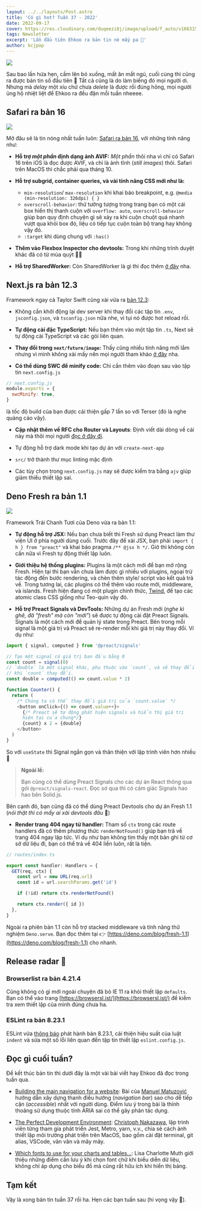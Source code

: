 ```yaml
---
layout: ../../layouts/Post.astro
title: 'Có gì hot? Tuần 37 - 2022'
date: 2022-09-17
cover: https://res.cloudinary.com/duqeezi8j/image/upload/f_auto/v1663154417/ehkoo/newsletters/w37-2022.png
tags: Newsletter
excerpt: 'Lần đầu tiên Ehkoo ra bản tin nè mấy pa 🥲'
author: kcjpop
---
```


![](https://res.cloudinary.com/duqeezi8j/image/upload/f_auto/v1663154417/ehkoo/newsletters/w37-2022.png)

Sau bao lần hứa hẹn, cầm lên bỏ xuống, mất ăn mất ngủ, cuối cùng thì cũng ra được bản tin số đầu tiên 🥲 Tất cả cũng là do làm biếng đó mọi người ơi. Nhưng mà _delay_ một xíu chứ chưa _delete_ là được rồi đúng hông, mọi người ủng hộ nhiệt liệt để Ehkoo ra đều đặn mỗi tuần nheeee.

## Safari ra bản 16

![](https://res.cloudinary.com/duqeezi8j/image/upload/f_auto/v1663925042/ehkoo/mga-881f0157-w375-w1500-w750_accroche.jpg)

Mở đâu sẽ là tin nóng nhất tuần luôn: [Safari ra bản 16](https://webkit.org/blog/13152/webkit-features-in-safari-16-0/), với những tính năng như:

- **Hỗ trợ _một phần_ định dạng ảnh AVIF:** _Một phần_ thôi nha vì chỉ có Safari 16 trên iOS là đọc được AVIF, và chỉ là ảnh tĩnh (_still images_) thôi. Safari trên MacOS thì chắc phải qua tháng 10.

- **Hỗ trợ subgrid, container queries, và vài tính năng CSS mới như là:**

  - `min-resolution`/ `max-resolution` khi khai báo breakpoint, e.g. `@media (min-resolution: 326dpi) { }`
  - `overscroll-behavior`: thử tưởng tượng trong trang bạn có một cái box hiển thị thanh cuộn với `overflow: auto`, `overscroll-behavior` giúp bạn quy định chuyện gì sẽ xảy ra khi cuộn chuột quá nhanh vượt qua khỏi box đó, liệu có tiếp tục cuộn toàn bộ trang hay không vậy đó.
  - `:target` khi dùng chung với `:has()`

- **Thêm vào Flexbox Inspector cho devtools:** Trong khi những trình duyệt khác đã có từ mùa quýt 😮‍💨

- **Hỗ trợ SharedWorker:** Còn SharedWorker là gì thì đọc thêm [ở đây](https://developer.mozilla.org/en-US/docs/Web/API/SharedWorker) nha.

## Next.js ra bản 12.3

Framework ngay cả Taylor Swift cũng xài vừa ra [bản 12.3](https://nextjs.org/blog/next-12-3):

- Không cần khởi động lại dev server khi thay đổi các tập tin `.env`, `jsconfig.json`, và `tsconfig.json` nữa nhe, vì tụi nó được hot reload rồi.

- **Tự động cài đặc TypeScript:** Nếu bạn thêm vào một tập tin `.ts`, Next sẽ tự động cài TypeScript và các gói liên quan.

- **Thay đổi trong `next/future/image`:** Thấy cũng nhiều tính năng mới lắm nhưng vì mình không xài mấy nên mọi người tham khảo [ở đây](https://nextjs.org/docs/api-reference/next/future/image) nha.

- **Có thể dùng SWC để minify code:** Chỉ cần thêm vào đoạn sau vào tập tin `next.config.js`

```js
// next.config.js
module.exports = {
  swcMinify: true,
}
```

là tốc độ build của bạn được cải thiện gấp 7 lần so với Terser (đó là nghe quảng cáo vậy).

- **Cập nhật thêm về RFC cho Router và Layouts**: Định viết dài dòng về cái này mà thôi mọi người [đọc ở đây đi](https://vercel.com/blog/next-js-layouts-rfc-in-5-minutes).

- Tự động hỗ trợ dark mode khi tạo dự án với `create-next-app`

- `src/` trở thành thư mục linting mặc định

- Các tùy chọn trong `next.config.js` nay sẽ được kiểm tra bằng `ajv` giúp giảm thiểu thiết lập sai.

## Deno Fresh ra bản 1.1

![](https://res.cloudinary.com/duqeezi8j/image/upload/f_auto/v1663925118/ehkoo/lemon-squash.svg)

Framework Trái Chanh Tươi của Deno vừa ra bản 1.1:

- **Tự động hỗ trợ JSX:** Nếu bạn chưa biết thì Fresh sử dụng Preact làm thư viện UI ở phía người dùng cuối. Trước đây để xài JSX, bạn phải `import { h } from "preact"` và khai báo pragma `/** @jsx h */`. Giờ thì không còn cần nữa vì Fresh tự động thiết lập luôn.

- **Giới thiệu hệ thống plugins:** Plugins là một cách mới để bạn mở rộng Fresh. Hiện tại thì bạn vẫn chưa làm được gì nhiều với plugins, ngoại trừ tác động đến bước rendering, và chèn thêm style/ script vào kết quả trả về. Trong tương lai, các plugins có thể thêm vào route mới, middleware, và islands. Fresh hiện đang có một plugin chính thức, [Twind](https://twind.dev/), để tạo các atomic class CSS giống như Teo-quin vậy đó.

- **Hỗ trợ Preact Signals và DevTools:** Những dự án Fresh mới (_nghe kì ghê, đã "fresh" mà còn "mới"_) sẽ được tự động cài đặt Preact Signals. Signals là một cách mới để quản lý state trong Preact. Bên trong mỗi signal là một giá trị và Preact sẽ re-render mỗi khi giá trị này thay đổi. Ví dụ như:

```js
import { signal, computed } from '@preact/signals'

// Tạo một signal có giá trị ban đầu bằng 0
const count = signal(0)
// `double` là một signal khác, phụ thuộc vào `count`, và sẽ thay đổi
// khi `count` thay đổi.
const double = computed(() => count.value * 2)

function Counter() {
  return (
    /* Chúng ta có thể thay đổi giá trị của `count.value` */
    <button onClick={() => count.value++}>
      {/* Preact sẽ tự động phát hiện signals và hiển thị giá trị
      hiện tại của chung*/}
      {count} x 2 = {double}
    </button>
  )
}
```

So với `useState` thì Signal ngắn gọn và thân thiện với lập trình viên hơn nhiều 🤔

> **Ngoài lề:**
>
> Bạn cũng có thể dùng Preact Signals cho các dự án React thông qua gói `@preact/signals-react`. Đọc sơ qua thì có cảm giác Signals hao hao bên Solid.js.

Bên cạnh đó, bạn cũng đã có thể dùng Preact Devtools cho dự án Fresh 1.1 (_nói thật thì có mấy ai xài devtools đâu_ 🥲)

- **Render trang 404 ngay từ handler:** Tham số `ctx` trong các route handlers đã có thêm phương thức `renderNotFound()` giúp bạn trả về trang 404 ngay lập tức. Ví dụ như bạn không tìm thấy một bản ghi từ cơ sở dữ liệu đi, bạn có thể trả về 404 liền luôn, rất là tiện.

```ts
// routes/index.ts

export const handler: Handlers = {
  GET(req, ctx) {
    const url = new URL(req.url)
    const id = url.searchParams.get('id')

    if (!id) return ctx.renderNotFound()

    return ctx.render({ id })
  },
}
```

Ngoài ra phiên bản 1.1 còn hỗ trợ stacked middleware và tính năng thử nghiệm `Deno.serve`. Bạn đọc thêm tại 👉 [https://deno.com/blog/fresh-1.1](https://deno.com/blog/fresh-1.1) cho nhanh.

## Release radar 📡

### Browserlist ra bản 4.21.4

Cũng không có gì mới ngoài chuyện đã bỏ IE 11 ra khỏi thiết lập `defaults`. Bạn có thể vào trang [https://browsersl.ist/](https://browsersl.ist/) để kiểm tra xem thiết lập của mình đúng chưa ha.

### ESLint ra bản 8.23.1

ESLint vừa [thông báo](https://eslint.org/blog/2022/09/eslint-v8.23.1-released/) phát hành bản 8.23.1, cải thiện hiệu suất của luật `indent` và sửa một số lỗi liên quan đến tập tin thiết lập `eslint.config.js`.

## Đọc gì cuối tuần?

Để kết thúc bản tin thì dưới đây là một vài bài viết hay Ehkoo đã đọc trong tuần qua.

- [Building the main navigation for a website](https://web.dev/website-navigation/): Bài của [Manuel Matuzović](https://twitter.com/mmatuzo) hướng dẫn xây dựng thanh điều hướng (_navigation bar_) sao cho dễ tiếp cận (_accessible_) nhất với người dùng. Điểm lưu ý trong bài là thỉnh thoảng sử dụng thuộc tính ARIA sai có thể gây phản tác dụng.

- [The Perfect Development Environment](https://cpojer.net/posts/the-perfect-development-environment): [Christoph Nakazawa](https://twitter.com/cpojer), lập trình viên từng tham gia phát triển Jest, Metro, yarn, v.v., chia sẻ cách ảnh thiết lập môi trường phát triển trên MacOS, bao gồm cài đặt terminal, git alias, VSCode, vân vân và mây mây.

- [Which fonts to use for your charts and tables…](https://blog.datawrapper.de/fonts-for-data-visualization/): Lisa Charlotte Muth giới thiệu những điểm cần lưu ý khi chọn font chữ khi biểu diễn dữ liệu, không chỉ áp dụng cho biểu đồ mà cũng rất hữu ích khi hiển thị bảng.

## Tạm kết

Vậy là xong bản tin tuần 37 rồi ha. Hẹn các bạn tuần sau (hi vọng vậy 🤞).
